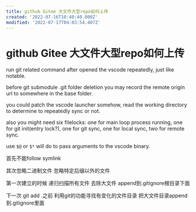 ```yaml
---
title: github Gitee 大文件大型repo如何上传
created: '2022-07-16T10:40:40.000Z'
modified: '2022-07-17T04:03:54.407Z'
---
```


# github Gitee 大文件大型repo如何上传

run git related command after opened the vscode repeatedly, just like notable.

before git submodule .git folder deletion you may record the remote origin url to somewhere in the base folder.

you could patch the vscode launcher somehow, read the working directory to determine to repeatedly sync or not.

also you might need six filelocks: one for main loop process running, one for git init(entry lock?), one for git sync, one for local sync, two for remote sync.

use `$@` or `$*` will do to pass arguments to the vscode binary.

首先不能follow symlink

其次忽略二进制文件 忽略特定后缀以外的文件

第一次建立的时候 递归扫描所有文件 去除大文件 append到.gitignore根目录下面

下一次 git add .之前 利用git的功能寻找有变化的文件目录 把大文件目录append到.gitignore里面
